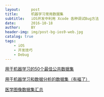 ```yaml
---
layout:     post
title:      机器学习常用数据集
subtitle:   iOS开发中利用 Xcode 各种调试Bug方法
date:       2016-10-18
author:     BY
header-img: img/post-bg-ios9-web.jpg
catalog: true
tags:
    - iOS
    - 开发技巧
    - Debug
---
```



[用于机器学习的50个最佳公共数据集](https://zhuanlan.zhihu.com/p/63097198)



[用于机器学习和数据分析的数据集（有福了）](https://zhuanlan.zhihu.com/p/61368491)



[医学图像数据集汇总](https://zhuanlan.zhihu.com/p/102855802)


